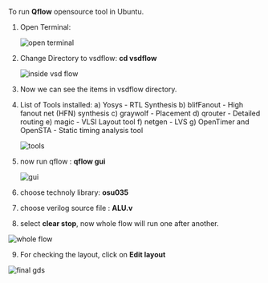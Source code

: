 To run **Qflow** opensource tool in Ubuntu.
1. Open Terminal:
   
    ![open terminal](https://github.com/user-attachments/assets/9389b7dd-eca1-44f3-b266-372f71a8540b)

2. Change Directory to vsdflow: **cd vsdflow**
   
   ![inside vsd flow](https://github.com/user-attachments/assets/c730d9b4-77b6-4c32-bb19-a565efb5b3a7)
  
3. Now we can see the items in vsdflow directory.
4. List of Tools installed: a) Yosys - RTL Synthesis b) blifFanout - High fanout net (HFN) synthesis c) graywolf - Placement d) qrouter - Detailed routing e) magic - VLSI Layout tool f) netgen - LVS g) OpenTimer and OpenSTA - Static timing analysis tool
   
   ![tools](https://github.com/user-attachments/assets/727134e3-8a41-4530-8337-25bdea82b262)
5. now run qflow :  **qflow gui**
   
   ![gui](https://github.com/user-attachments/assets/b2666b61-d27d-48ef-ba1f-43eca4e40c3a)
6. choose technoly library: **osu035**
7. choose verilog source file : **ALU.v**
8. select **clear stop**, now whole flow will run one after another.
    
  ![whole flow](https://github.com/user-attachments/assets/87bf0dad-4de3-4699-a977-8f63d68988f1)
  
9. For checking the layout, click on **Edit layout**

![final gds](https://github.com/user-attachments/assets/309eb7e2-e650-4f37-b01b-56d1344cc25d)
